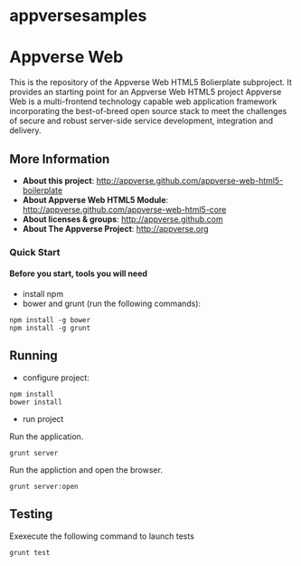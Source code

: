 appversesamples
============

Appverse Web 
============

This is the repository of the Appverse Web HTML5 Bolierplate subproject. It provides an starting point for an Appverse Web HTML5 project
Appverse Web is a multi-frontend technology capable web application framework incorporating the best-of-breed open source stack to meet the challenges of secure and robust server-side service development, integration and delivery.

## More Information

* **About this project**: <http://appverse.github.com/appverse-web-html5-boilerplate>
* **About Appverse Web HTML5 Module**: <http://appverse.github.com/appverse-web-html5-core>
* **About licenses & groups**: <http://appverse.github.com>
* **About The Appverse Project**: <http://appverse.org>

### Quick Start

#### Before you start, tools you will need

* install npm
* bower and grunt (run the following commands):

```script
npm install -g bower
npm install -g grunt
```

## Running

* configure project:

```script
npm install
bower install
```
* run project

Run the application. 

`grunt server`

Run the appliction and open the browser.

`grunt server:open` 

## Testing

Exexecute the following command to launch tests

`grunt test`
 
 <!-- Available Grunt task (generated running 'grunt list') -->